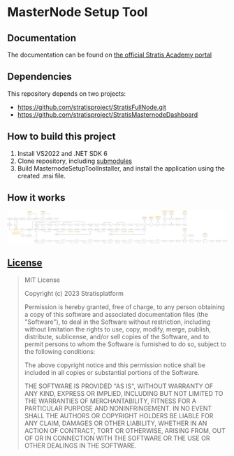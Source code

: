 # MasterNode Setup Tool

## Documentation

The documentation can be found on [the official Stratis Academy portal](https://academy.stratisplatform.com/Operation%20Guides/InterFlux%20Masternodes/Running%20Masternode/masternode-setup-tool.html)


## Dependencies

This repository depends on two projects:
- https://github.com/stratisproject/StratisFullNode.git
- https://github.com/stratisproject/StratisMasternodeDashboard

## How to build this project

1. Install VS2022 and .NET SDK 6
2. Clone repository, including [submodules](https://git-scm.com/book/en/v2/Git-Tools-Submodules)
3. Build MasternodeSetupToolInstaller, and install the application using the created .msi file.

## How it works 

![Algorithm scheme](Documentation/algorithm.svg)

## [License](Documentation/LICENSE) 

> MIT License
>
> Copyright (c) 2023 Stratisplatform
>
> Permission is hereby granted, free of charge, to any person obtaining a copy
> of this software and associated documentation files (the "Software"), to deal
> in the Software without restriction, including without limitation the rights
> to use, copy, modify, merge, publish, distribute, sublicense, and/or sell
> copies of the Software, and to permit persons to whom the Software is
> furnished to do so, subject to the following conditions:
>
> The above copyright notice and this permission notice shall be included in all
> copies or substantial portions of the Software.
>
> THE SOFTWARE IS PROVIDED "AS IS", WITHOUT WARRANTY OF ANY KIND, EXPRESS OR
> IMPLIED, INCLUDING BUT NOT LIMITED TO THE WARRANTIES OF MERCHANTABILITY,
> FITNESS FOR A PARTICULAR PURPOSE AND NONINFRINGEMENT. IN NO EVENT SHALL THE
> AUTHORS OR COPYRIGHT HOLDERS BE LIABLE FOR ANY CLAIM, DAMAGES OR OTHER
> LIABILITY, WHETHER IN AN ACTION OF CONTRACT, TORT OR OTHERWISE, ARISING FROM,
> OUT OF OR IN CONNECTION WITH THE SOFTWARE OR THE USE OR OTHER DEALINGS IN THE
> SOFTWARE.
